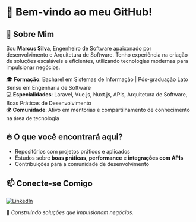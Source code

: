 # 👋 Bem-vindo ao meu GitHub!

## 🚀 Sobre Mim
Sou **Marcus Silva**, Engenheiro de Software apaixonado por desenvolvimento e Arquitetura de Software. Tenho experiência na criação de soluções escaláveis e eficientes, utilizando tecnologias modernas para impulsionar negócios.

🎓 **Formação**: Bacharel em Sistemas de Informação | Pós-graduação Lato Sensu em Engenharia de Software  
💻 **Especialidades**: Laravel, Vue.js, Nuxt.js, APIs, Arquitetura de Software, Boas Práticas de Desenvolvimento  
🌍 **Comunidade**: Ativo em mentorias e compartilhamento de conhecimento na área de tecnologia

## 🔥 O que você encontrará aqui?
- Repositórios com projetos práticos e aplicados
- Estudos sobre **boas práticas**, **performance** e **integrações com APIs**
- Contribuições para a comunidade de desenvolvimento

<!--## 📊 Estatísticas do GitHub

<!-- Exibe estatísticas gerais do perfil 
[![Marcus Silva GitHub Stats](https://github-readme-stats.vercel.app/api?username=marcusslv&show_icons=true&theme=dracula)](https://github.com/marcusslv)-->

<!-- Mostra as linguagens mais utilizadas nos repositórios públicos 
[![Top Langs](https://github-readme-stats.vercel.app/api/top-langs/?username=marcusslv&layout=compact&theme=dracula)](https://github.com/marcusslv)
-->

## 📫 Conecte-se Comigo

<!-- Botão para LinkedIn -->
[![LinkedIn](https://img.shields.io/badge/LinkedIn-Marcus%20Silva-blue?style=flat-square&logo=linkedin)](https://www.linkedin.com/in/marcusslv/)  

<!-- Botão para o portfólio 
[![Portfólio](https://img.shields.io/badge/Portfólio-Visitar-blue?style=flat-square&logo=google-chrome)](https://seuportfolio.com)  -->

🚀 *Construindo soluções que impulsionam negócios.*
